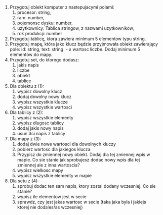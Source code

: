 1. Przygotuj obiekt komputer z nastepujacymi polami:
   1. procesor: string,
   2. ram: number,
   3. pojemonsc dysku: number,
   4. uzytkownicy: Tablica stringow, z nazwami uzytkownikow,
   5. rok produkcji: number
2. Przygotuj tablicę, ktora zawiera minimum 5 elementow typu string.
3. Przygotuj mapę, która jako klucz będzie przyjmowała obiekt zawierający pole: id: string, text: string. - a wartosc liczbe. Dodaj minimum 5 elementów do mapy.
4. Przygotuj set, do ktorego dodasz:
   1. jakis napis
   2. liczbe
   3. obiekt
   4. tablice
5. Dla obiektu z (1):
   1. wypisz dowolny klucz
   2. dodaj dowolny nowy klucz
   3. wypisz wszystkie klucze
   4. wypisz wszystkie wartosci
6. Dla tablicy z (2):
   1. wypisz wszystkie elementy
   2. wypisz dlugosc tablicy
   3. dodaj jakis nowy napis
   4. usun 3ci napis z tablicy
7. Dla mapy z (3):
   1. dodaj dwie nowe wartosci dla dowolnych kluczy
   2. pobierz wartosc dla jakiegos klucza
   3. Przypisz do zmiennej nowy obiekt. Dodaj dla tej zmiennej wpis w mapie. Co sie stanie jak sprobujesz dodac nowy wpis dla tej zmiennej ale z inna wartoscia?
   4. wypisz wielkosc mapy
   5. wypisz wszystkie elementy w mapie
8. Dla setu z (4):
   1. sprobuj dodac ten sam napis, ktory zostal dodany wczesniej. Co sie stanie?
   2. wypisz ile elementow jest w secie
   3. sprawdz, czy jest jakas wartosc w secie (taka jaka byla i jakiejs ktorej nie dodales/as wczesniej)